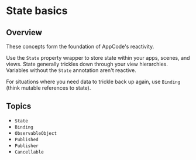 # State basics

## Overview

These concepts form the foundation of AppCode's reactivity.

Use the ``State`` property wrapper to store state within your apps, scenes,
and views. State generally trickles down through your view hierarchies. Variables
without the ``State`` annotation aren't reactive.

For situations where you need data to trickle back up again, use ``Binding``
(think mutable references to state).

## Topics

- ``State``
- ``Binding``
- ``ObservableObject``
- ``Published``
- ``Publisher``
- ``Cancellable``
